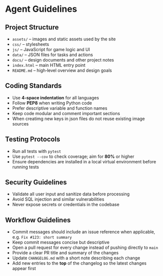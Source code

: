 # Agent Guidelines

## Project Structure

- `assets/` – images and static assets used by the site
- `css/` – stylesheets
- `js/` – JavaScript for game logic and UI
- `data/` – JSON files for tasks and actions
- `docs/` – design documents and other project notes
- `index.html` – main HTML entry point
- `README.md` – high‑level overview and design goals

## Coding Standards

- Use **4‑space indentation** for all languages
- Follow **PEP8** when writing Python code
- Prefer descriptive variable and function names
- Keep code modular and comment important sections
- When creatimg new keys in json files do not reuse existing image sources

## Testing Protocols

- Run all tests with `pytest`
- Use `pytest --cov` to check coverage; aim for **80%** or higher
- Ensure dependencies are installed in a local virtual environment before running tests

## Security Guidelines

- Validate all user input and sanitize data before processing
- Avoid SQL injection and similar vulnerabilities
- Never expose secrets or credentials in the codebase

## Workflow Guidelines

- Commit messages should include an issue reference when applicable, e.g. `Fix #123: short summary`
- Keep commit messages concise but descriptive
- Open a pull request for every change instead of pushing directly to `main`
- Provide a clear PR title and summary of the changes
- Update `CHANGELOG.md` with a short note describing each change
- Add new entries to the **top** of the changelog so the latest changes appear first
